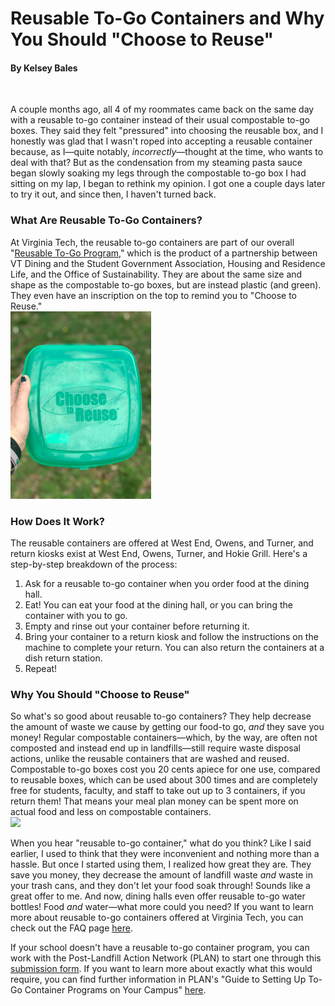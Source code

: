 # Reusable To-Go Containers and Why You Should "Choose to Reuse"
#### By Kelsey Bales
<br>

 A couple months ago, all 4 of my roommates came back on the same day with a reusable to-go container instead of their usual compostable to-go boxes.  They said they felt "pressured" into choosing the reusable box,  and I honestly was glad that I wasn't roped into accepting a reusable container because, as I—quite notably, <i>incorrectly</i>—thought at the time, who wants to deal with that? But as the condensation from my steaming pasta sauce began slowly soaking my legs through the compostable to-go box I had sitting on my lap, I began to rethink my opinion. I got one a couple days later to try it out, and since then, I haven't turned back.

### What Are Reusable To-Go Containers?
At Virginia Tech, the reusable to-go containers are part of our overall "<a href="https://www.dining.vt.edu/about/Reusable_To_Go_Program.html">Reusable To-Go Program</a>," which is the product of a partnership between VT Dining and the Student Government Association, Housing and Residence Life, and the Office of Sustainability.  They are about the same size and shape as the compostable to-go boxes, but are instead plastic (and green).  They even have an inscription on the top to remind you to "Choose to Reuse."
<br>
<img src="images/reus_togobox.jpg" height=300/>


### How Does It Work?
The reusable containers are offered at West End, Owens, and Turner, and return kiosks exist at West End, Owens, Turner, and Hokie Grill.  Here's a step-by-step breakdown of the process:
<ol>
<li>Ask for a reusable to-go container when you order food at the dining hall.</li>
<li>Eat!  You can eat your food at the dining hall, or you can bring the container with you to go.</li>
<li>Empty and rinse out your container before returning it.</li>
<li>Bring your container to a return kiosk and follow the instructions on the machine to complete your return.  You can also return the containers at a dish return station.</li>
<li>Repeat!</li>
</ol>




### Why You Should "Choose to Reuse"
So what's so good about reusable to-go containers?  They help decrease the amount of waste we cause by getting our food-to go, *and* they save you money!  Regular compostable containers—which, by the way, are often not composted and instead end up in landfills—still require waste disposal actions, unlike the reusable containers that are washed and reused. Compostable to-go boxes cost you 20 cents apiece for one use, compared to reusable boxes, which can be used about 300 times and are completely free for students, faculty, and staff to take out up to 3 containers, if you return them!  That means your meal plan money can be spent more on actual food and less on compostable containers.
<br>
<img src="https://pbs.twimg.com/media/Cp6XLJUW8AA_8mZ.jpg:large" height="300">

When you hear "reusable to-go container," what do you think?  Like I said earlier, I used to think that they were inconvenient and nothing more than a hassle.  But once I started using them, I realized how great they are.  They save you money, they decrease the amount of landfill waste <i>and</i> waste in your trash cans, and they don't let your food soak through!  Sounds like a great offer to me.  And now, dining halls even offer reusable to-go water bottles!  Food *and* water—what more could you need?
If you want to learn more about reusable to-go containers offered at Virginia Tech, you can check out the FAQ page <a href="https://www.dining.vt.edu/about/Reusable_To_Go_Program/frequently_asked_questions.html">here</a>.

If your school doesn't have a reusable to-go container program, you can work with the Post-Landfill Action Network (PLAN) to start one through this <a href="http://www.postlandfill.org/to-go-guide/">submission form</a>.  If you want to learn more about exactly what this would require, you can find further information in PLAN's "Guide to Setting Up To-Go Container Programs on Your Campus" <a href="http://www.postlandfill.org/wp-content/uploads/2017/09/togoguide_updated_9_15_AS.pdf">here</a>.
